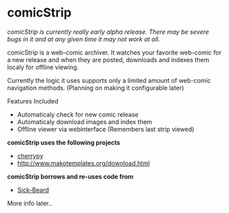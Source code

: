 comicStrip
==========

*comicStrip is currently really early alpha release. There may be severe bugs in it and at any given time it may not work at all.*

comicStrip is a web-comic archiver. It watches your favorite web-comic for a new release and when they are posted, downloads
and indexes them localy for offline viewing. 

Currently the logic it uses supports only a limited amount of web-comic navigation methods. (Planning on making it configurable later)

Features Included

* Automaticaly check for new comic release
* Automaticaly download images and index them
* Offline viewer via webinterface (Remembers last strip viewed)

**comicStrip uses the following projects**

* [cherrypy][cherrypy]
* http://www.makotemplates.org/download.html

**comicStrip borrows and re-uses code from**

* [Sick-Beard][Sick-Beard]

[cherrypy]: http://www.cherrypy.org
[Sick-Beard]: http://sickbeard.com/

More info later..

